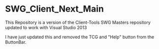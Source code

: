 # SWG_Client_Next_Main
This Repository is a version of the Client-Tools SWG Masters repository updated to work with Visual Studio 2013

I have just updated this and removed the TCG and "Help" button from the ButtonBar.
